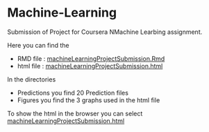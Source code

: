 # Machine-Learning
Submission of Project for Coursera NMachine Learbing assignment.

Here you can find the
- RMD file : [machineLearningProjectSubmission.Rmd](https://github.com/PeterGeers/Machine-Learning/blob/master/machineLearningProjectSubmission.Rmd)
- html file : [machineLearningProjectSubmission.html](https://github.com/PeterGeers/Machine-Learning/blob/master/machineLearningProjectSubmission.html)

In the directories
- Predictions you find 20 Prediction files
- Figures you find the 3 graphs used in the html file

To show the html in the browser you can select [machineLearningProjectSubmission.html](http://PeterGeers.github.io/Machine-Learning/machineLearningProjectSubmission.html)
